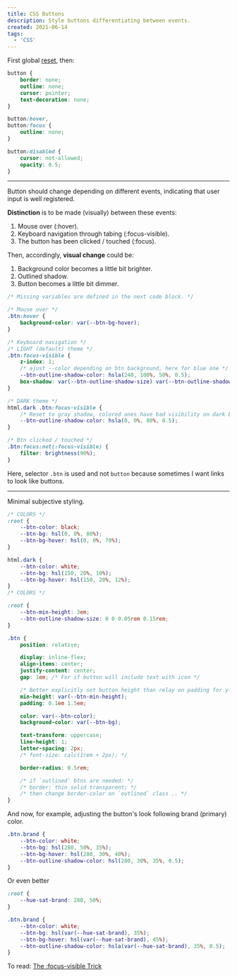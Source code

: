 ```yaml
---
title: CSS Buttons
description: Style buttons differentiating between events.
created: 2021-06-14
tags:
  - 'CSS'
---
```


First global [reset](/blog/css_reset), then:

```css
button {
	border: none;
	outline: none;
	cursor: pointer;
	text-decoration: none;
}

button:hover,
button:focus {
	outline: none;
}

button:disabled {
	cursor: not-allowed;
	opacity: 0.5;
}
```

---

Button should change depending on different events, indicating that user input is well registered.

**Distinction** is to be made (visually) between these events:

1. Mouse over (:hover).
2. Keyboard navigation through tabing (:focus-visible).
3. The button has been clicked / touched (:focus).

Then, accordingly, **visual change** could be:

1. Background color becomes a little bit brighter.
2. Outlined shadow.
3. Button becomes a little bit dimmer.

```css
/* Missing variables are defined in the next code block. */

/* Mouse over */
.btn:hover {
	background-color: var(--btn-bg-hover);
}

/* Keyboard navigation */
/* LIGHT (default) theme */
.btn:focus-visible {
	z-index: 1;
	/* ajust --color depending on btn background, here for blue one */
	--btn-outline-shadow-color: hsla(240, 100%, 50%, 0.5);
	box-shadow: var(--btn-outline-shadow-size) var(--btn-outline-shadow-color);
}

/* DARK theme */
html.dark .btn:focus-visible {
	/* Reset to gray shadow, colored ones have bad visibility on dark backgrounds */
	--btn-outline-shadow-color: hsla(0, 0%, 80%, 0.5);
}

/* Btn clicked / touched */
.btn:focus:not(:focus-visible) {
	filter: brightness(90%);
}
```

Here, selector `.btn` is used and not `button` because sometimes I want links to look like buttons.

---

Minimal subjective styling.

```css
/* COLORS */
:root {
	--btn-color: black;
	--btn-bg: hsl(0, 0%, 80%);
	--btn-bg-hover: hsl(0, 0%, 70%);
}

html.dark {
	--btn-color: white;
	--btn-bg: hsl(150, 20%, 10%);
	--btn-bg-hover: hsl(150, 20%, 12%);
}
/* COLORS */

:root {
	--btn-min-height: 3em;
	--btn-outline-shadow-size: 0 0 0.05rem 0.15rem;
}

.btn {
	position: relative;

	display: inline-flex;
	align-items: center;
	justify-content: center;
	gap: 1em; /* For if button will include text with icon */

	/* Better explicitly set button height than relay on padding for y-axis sizing. */
	min-height: var(--btn-min-height);
	padding: 0.1em 1.5em;

	color: var(--btn-color);
	background-color: var(--btn-bg);

	text-transform: uppercase;
	line-height: 1;
	letter-spacing: 2px;
	/* font-size: calc(1rem + 2px); */

	border-radius: 0.5rem;

	/* if `outlined` btns are needed: */
	/* border: thin solid transparent; */
	/* then change border-color on `outlined` class .. */
}
```

And now, for example, adjusting the button's look following brand (primary) color.

```css
.btn.brand {
	--btn-color: white;
	--btn-bg: hsl(280, 50%, 35%);
	--btn-bg-hover: hsl(280, 30%, 40%);
	--btn-outline-shadow-color: hsl(280, 30%, 35%, 0.5);
}
```

Or even better

```css
:root {
	--hue-sat-brand: 280, 50%;
}

.btn.brand {
	--btn-color: white;
	--btn-bg: hsl(var(--hue-sat-brand), 35%);
	--btn-bg-hover: hsl(var(--hue-sat-brand), 45%);
	--btn-outline-shadow-color: hsla(var(--hue-sat-brand), 35%, 0.5);
}
```

To read: [The :focus-visible Trick](https://css-tricks.com/the-focus-visible-trick/)
